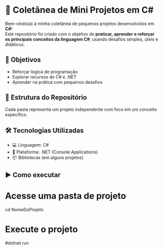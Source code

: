 # 🧩 Coletânea de Mini Projetos em C#
Bem-vindo(a) à minha coletânea de pequenos projetos desenvolvidos em **C#**!  
Este repositório foi criado com o objetivo de **praticar, aprender e reforçar os principais conceitos da linguagem C#**, usando desafios simples, úteis e didáticos.


## 🚀 Objetivos
- Reforçar lógica de programação
- Explorar recursos do C# e .NET
- Aprender na prática com pequenos desafios


## 📁 Estrutura do Repositório
Cada pasta representa um projeto independente com foco em um conceito específico. 


## 🛠 Tecnologias Utilizadas
- 💻 Linguagem: C#
- 🧰 Plataforma: .NET (Console Applications)
- 📦 Bibliotecas (em alguns projetos)

 ## ▶️ Como executar
 # Acesse uma pasta de projeto
cd NomeDoProjeto

 # Execute o projeto
#dotnet run
